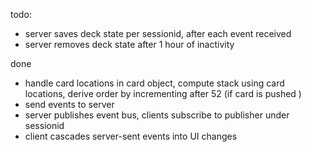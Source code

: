 todo:
    
* server saves deck state per sessionid, after each event received
* server removes deck state after 1 hour of inactivity


done

* handle card locations in card object, compute stack using card locations, derive order by incrementing after 52 (if card is pushed )
* send events to server
* server publishes event bus, clients subscribe to publisher under sessionid
* client cascades server-sent events into UI changes